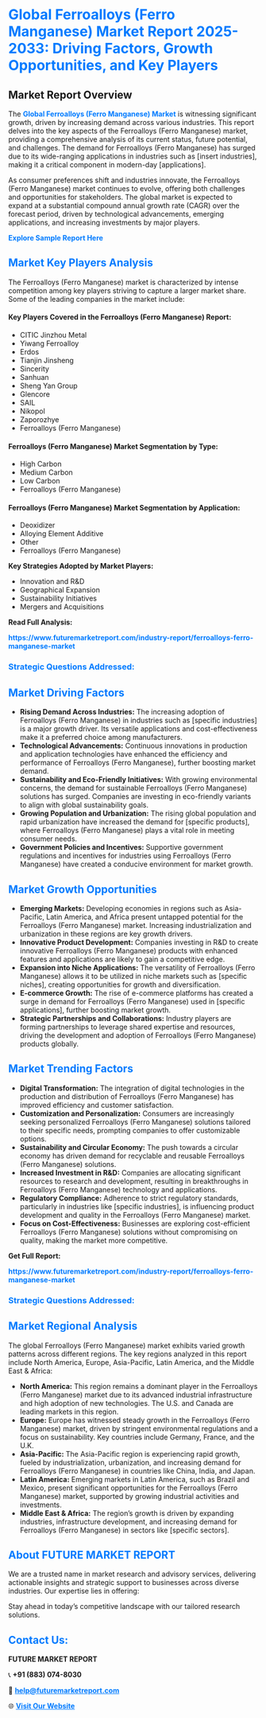 <h1 style="color: #007BFF;">Global Ferroalloys (Ferro Manganese) Market Report 2025-2033: Driving Factors, Growth Opportunities, and Key Players</h1>

<section id="overview">
<h2>Market Report Overview</h2>
<p>The <a href="https://www.futuremarketreport.com/industry-report/ferroalloys-ferro-manganese-market" style="color: #007BFF; text-decoration: none;"><strong>Global Ferroalloys (Ferro Manganese) Market</strong></a> is witnessing significant growth, driven by increasing demand across various industries. This report delves into the key aspects of the Ferroalloys (Ferro Manganese) market, providing a comprehensive analysis of its current status, future potential, and challenges. The demand for Ferroalloys (Ferro Manganese) has surged due to its wide-ranging applications in industries such as [insert industries], making it a critical component in modern-day [applications].</p>
<p>As consumer preferences shift and industries innovate, the Ferroalloys (Ferro Manganese) market continues to evolve, offering both challenges and opportunities for stakeholders. The global market is expected to expand at a substantial compound annual growth rate (CAGR) over the forecast period, driven by technological advancements, emerging applications, and increasing investments by major players.</p>
</section>

<section id="overview">
<p><a href="https://www.futuremarketreport.com/request-sample/reportId=90526" style="color: #007BFF; text-decoration: none;"><strong>Explore Sample Report Here</strong></a></p>
</section>

<section id="key-players">
<h2 style="color: #007BFF;">Market Key Players Analysis</h2>
<p>The Ferroalloys (Ferro Manganese) market is characterized by intense competition among key players striving to capture a larger market share. Some of the leading companies in the market include:</p>
<h4>Key Players Covered in the Ferroalloys (Ferro Manganese) Report:</h4>
<ul><li>CITIC Jinzhou Metal</li><li>Yiwang Ferroalloy</li><li>Erdos</li><li>Tianjin Jinsheng</li><li>Sincerity</li><li>Sanhuan</li><li>Sheng Yan Group</li><li>Glencore</li><li>SAIL</li><li>Nikopol</li><li>Zaporozhye</li><li>Ferroalloys (Ferro Manganese)</li></ul>
<h4>Ferroalloys (Ferro Manganese) Market Segmentation by Type:</h4>
<ul><li>High Carbon</li><li>Medium Carbon</li><li>Low Carbon</li><li>Ferroalloys (Ferro Manganese)</li></ul>

<h4>Ferroalloys (Ferro Manganese) Market Segmentation by Application:</h4>
<ul><li>Deoxidizer</li><li>Alloying Element Additive</li><li>Other</li><li>Ferroalloys (Ferro Manganese)</li></ul>
<p><strong>Key Strategies Adopted by Market Players:</strong></p>
<ul>
<li>Innovation and R&D</li>
<li>Geographical Expansion</li>
<li>Sustainability Initiatives</li>
<li>Mergers and Acquisitions</li>
</ul>
</section>

<section>
<p><strong>Read Full Analysis: </strong></p><a href="https://www.futuremarketreport.com/industry-report/ferroalloys-ferro-manganese-market" style="color: #007BFF; text-decoration: none;"><strong>https://www.futuremarketreport.com/industry-report/ferroalloys-ferro-manganese-market</strong></a>
<h3 style="color: #007BFF;">Strategic Questions Addressed:</h3>
</section>

<section id="driving-factors">
<h2 style="color: #007BFF;">Market Driving Factors</h2>
<ul>
<li><strong>Rising Demand Across Industries:</strong> The increasing adoption of Ferroalloys (Ferro Manganese) in industries such as [specific industries] is a major growth driver. Its versatile applications and cost-effectiveness make it a preferred choice among manufacturers.</li>
<li><strong>Technological Advancements:</strong> Continuous innovations in production and application technologies have enhanced the efficiency and performance of Ferroalloys (Ferro Manganese), further boosting market demand.</li>
<li><strong>Sustainability and Eco-Friendly Initiatives:</strong> With growing environmental concerns, the demand for sustainable Ferroalloys (Ferro Manganese) solutions has surged. Companies are investing in eco-friendly variants to align with global sustainability goals.</li>
<li><strong>Growing Population and Urbanization:</strong> The rising global population and rapid urbanization have increased the demand for [specific products], where Ferroalloys (Ferro Manganese) plays a vital role in meeting consumer needs.</li>
<li><strong>Government Policies and Incentives:</strong> Supportive government regulations and incentives for industries using Ferroalloys (Ferro Manganese) have created a conducive environment for market growth.</li>
</ul>
</section>

<section id="growth-opportunities">
<h2 style="color: #007BFF;">Market Growth Opportunities</h2>
<ul>
<li><strong>Emerging Markets:</strong> Developing economies in regions such as Asia-Pacific, Latin America, and Africa present untapped potential for the Ferroalloys (Ferro Manganese) market. Increasing industrialization and urbanization in these regions are key growth drivers.</li>
<li><strong>Innovative Product Development:</strong> Companies investing in R&D to create innovative Ferroalloys (Ferro Manganese) products with enhanced features and applications are likely to gain a competitive edge.</li>
<li><strong>Expansion into Niche Applications:</strong> The versatility of Ferroalloys (Ferro Manganese) allows it to be utilized in niche markets such as [specific niches], creating opportunities for growth and diversification.</li>
<li><strong>E-commerce Growth:</strong> The rise of e-commerce platforms has created a surge in demand for Ferroalloys (Ferro Manganese) used in [specific applications], further boosting market growth.</li>
<li><strong>Strategic Partnerships and Collaborations:</strong> Industry players are forming partnerships to leverage shared expertise and resources, driving the development and adoption of Ferroalloys (Ferro Manganese) products globally.</li>
</ul>
</section>

<section id="trending-factors">
<h2 style="color: #007BFF;">Market Trending Factors</h2>
<ul>
<li><strong>Digital Transformation:</strong> The integration of digital technologies in the production and distribution of Ferroalloys (Ferro Manganese) has improved efficiency and customer satisfaction.</li>
<li><strong>Customization and Personalization:</strong> Consumers are increasingly seeking personalized Ferroalloys (Ferro Manganese) solutions tailored to their specific needs, prompting companies to offer customizable options.</li>
<li><strong>Sustainability and Circular Economy:</strong> The push towards a circular economy has driven demand for recyclable and reusable Ferroalloys (Ferro Manganese) solutions.</li>
<li><strong>Increased Investment in R&D:</strong> Companies are allocating significant resources to research and development, resulting in breakthroughs in Ferroalloys (Ferro Manganese) technology and applications.</li>
<li><strong>Regulatory Compliance:</strong> Adherence to strict regulatory standards, particularly in industries like [specific industries], is influencing product development and quality in the Ferroalloys (Ferro Manganese) market.</li>
<li><strong>Focus on Cost-Effectiveness:</strong> Businesses are exploring cost-efficient Ferroalloys (Ferro Manganese) solutions without compromising on quality, making the market more competitive.</li>
</ul>
</section>

<section>
<p><strong>Get Full Report: </strong></p><a href="https://www.futuremarketreport.com/industry-report/ferroalloys-ferro-manganese-market" style="color: #007BFF; text-decoration: none;"><strong>https://www.futuremarketreport.com/industry-report/ferroalloys-ferro-manganese-market</strong></a>
<h3 style="color: #007BFF;">Strategic Questions Addressed:</h3>
</section>


<section id="regional-analysis">
<h2 style="color: #007BFF;">Market Regional Analysis</h2>
<p>The global Ferroalloys (Ferro Manganese) market exhibits varied growth patterns across different regions. The key regions analyzed in this report include North America, Europe, Asia-Pacific, Latin America, and the Middle East & Africa:</p>
<ul>
<li><strong>North America:</strong> This region remains a dominant player in the Ferroalloys (Ferro Manganese) market due to its advanced industrial infrastructure and high adoption of new technologies. The U.S. and Canada are leading markets in this region.</li>
<li><strong>Europe:</strong> Europe has witnessed steady growth in the Ferroalloys (Ferro Manganese) market, driven by stringent environmental regulations and a focus on sustainability. Key countries include Germany, France, and the U.K.</li>
<li><strong>Asia-Pacific:</strong> The Asia-Pacific region is experiencing rapid growth, fueled by industrialization, urbanization, and increasing demand for Ferroalloys (Ferro Manganese) in countries like China, India, and Japan.</li>
<li><strong>Latin America:</strong> Emerging markets in Latin America, such as Brazil and Mexico, present significant opportunities for the Ferroalloys (Ferro Manganese) market, supported by growing industrial activities and investments.</li>
<li><strong>Middle East & Africa:</strong> The region’s growth is driven by expanding industries, infrastructure development, and increasing demand for Ferroalloys (Ferro Manganese) in sectors like [specific sectors].</li>
</ul>
</section>

<footer>
<h2 style="color: #007BFF;">About FUTURE MARKET REPORT</h2>
<p>We are a trusted name in market research and advisory services, delivering actionable insights and strategic support to businesses across diverse industries. Our expertise lies in offering:</p>

<p>Stay ahead in today’s competitive landscape with our tailored research solutions.</p>

<h2 style="color: #007BFF;">Contact Us:</h2>
<p><strong>FUTURE MARKET REPORT</strong></p>
<p>📞 <strong>+91 (883) 074-8030</strong></p>
<p>📧 <strong><a href="mailto:help@futuremarketreport.com" style="color: #007BFF;">help@futuremarketreport.com</a></strong></p>
<p>🌐 <strong><a href="https://www.futuremarketreport.com/" style="color: #007BFF;">Visit Our Website</a></strong></p>
</footer>